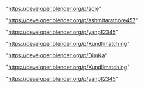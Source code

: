 "https://developer.blender.org/p/adie"

"https://developer.blender.org/p/ashmitarathore457"

"https://developer.blender.org/p/yanp12345"

"https://developer.blender.org/p/Kundlimatching"

 
"https://developer.blender.org/p/DimKa"


"https://developer.blender.org/p/Kundlimatching"


"https://developer.blender.org/p/yanp12345"


 
